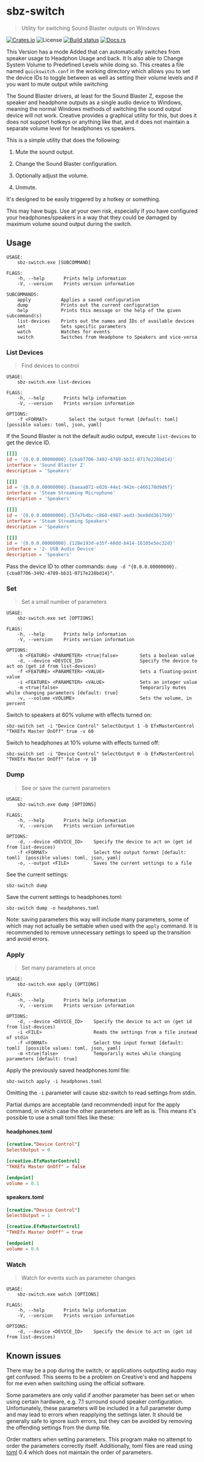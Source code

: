 # sbz-switch

> Utility for switching Sound Blaster outputs on Windows

[![Crates.io](https://img.shields.io/crates/v/sbz-switch.svg)](https://crates.io/crates/sbz-switch) ![License](https://img.shields.io/badge/license-MIT%2FApache--2.0-blue.svg) [![Build status](https://ci.appveyor.com/api/projects/status/554198r095ibw7ma?svg=true)](https://ci.appveyor.com/project/mdonoughe/sbz-switch) [![Docs.rs](https://docs.rs/sbz-switch/badge.svg)](https://docs.rs/sbz-switch)


This Version has a mode Added that can automatically switches from speaker usage to Headphon Usage and back. It Is also able to Change System Volume to Predefined Levels while doing so.
This creates a file named `quickswitch.conf` in the working directory which allows you to set the device IDs to toggle between as well as setting their volume levels and if you want to mute output while switching


The Sound Blaster drivers, at least for the Sound Blaster Z, expose the speaker and headphone outputs as a single audio device to Windows, meaning the normal Windows methods of switching the sound output device will not work. Creative provides a graphical utility for this, but does it does not support hotkeys or anything like that, and it does not maintain a separate volume level for headphones vs speakers.

This is a simple utility that does the following:

1. Mute the sound output.

2. Change the Sound Blaster configuration.

3. Optionally adjust the volume.

4. Unmute.

It's designed to be easily triggered by a hotkey or something.

This may have bugs. Use at your own risk, especially if you have configured your headphones/speakers in a way that they could be damaged by maximum volume sound output during the switch.

## Usage

```
USAGE:
    sbz-switch.exe [SUBCOMMAND]

FLAGS:
    -h, --help       Prints help information
    -V, --version    Prints version information

SUBCOMMANDS:
    apply           Applies a saved configuration
    dump            Prints out the current configuration
    help            Prints this message or the help of the given subcommand(s)
    list-devices    Prints out the names and IDs of available devices
    set             Sets specific parameters
    watch           Watches for events
    switch          Switches from Headphone to Speakers and vice-versa

```

### List Devices

> Find devices to control

```
USAGE:
    sbz-switch.exe list-devices

FLAGS:
    -h, --help       Prints help information
    -V, --version    Prints version information

OPTIONS:
    -f <FORMAT>        Select the output format [default: toml]  [possible values: toml, json, yaml]
```

If the Sound Blaster is not the default audio output, execute `list-devices` to get the device ID.

```toml
[[]]
id = '{0.0.0.00000000}.{cba07706-3492-4789-bb31-0717e228bd14}'
interface = 'Sound Blaster Z'
description = 'Speakers'

[[]]
id = '{0.0.0.00000000}.{baeaa072-e026-44e1-942e-c466170d9d6f}'
interface = 'Steam Streaming Microphone'
description = 'Speakers'

[[]]
id = '{0.0.0.00000000}.{57e7b4bc-c860-4987-aed3-3ee8dd3617b9}'
interface = 'Steam Streaming Speakers'
description = 'Speakers'

[[]]
id = '{0.0.0.00000000}.{128e193d-e35f-40dd-b414-16105e5ec32d}'
interface = '2- USB Audio Device'
description = 'Speakers'
```

Pass the device ID to other commands: `dump -d "{0.0.0.00000000}.{cba07706-3492-4789-bb31-0717e228bd14}"`.

### Set

> Set a small number of parameters

```
USAGE:
    sbz-switch.exe set [OPTIONS]

FLAGS:
    -h, --help       Prints help information
    -V, --version    Prints version information

OPTIONS:
    -b <FEATURE> <PARAMETER> <true|false>        Sets a boolean value
    -d, --device <DEVICE_ID>                     Specify the device to act on (get id from list-devices)
    -f <FEATURE> <PARAMETER> <VALUE>             Sets a floating-point value
    -i <FEATURE> <PARAMETER> <VALUE>             Sets an integer value
    -m <true|false>                              Temporarily mutes while changing parameters [default: true]
    -v, --volume <VOLUME>                        Sets the volume, in percent
```

Switch to speakers at 60% volume with effects turned on:

    sbz-switch set -i "Device Control" SelectOutput 1 -b EfxMasterControl "THXEfx Master OnOff" true -v 60

Switch to headphones at 10% volume with effects turned off:

    sbz-switch set -i "Device Control" SelectOutput 0 -b EfxMasterControl "THXEfx Master OnOff" false -v 10

### Dump

> See or save the current parameters

```
USAGE:
    sbz-switch.exe dump [OPTIONS]

FLAGS:
    -h, --help       Prints help information
    -V, --version    Prints version information

OPTIONS:
    -d, --device <DEVICE_ID>    Specify the device to act on (get id from list-devices)
    -f <FORMAT>                 Select the output format [default: toml]  [possible values: toml, json, yaml]
    -o, --output <FILE>         Saves the current settings to a file
```

See the current settings:

    sbz-switch dump

Save the current settings to headphones.toml:

    sbz-switch dump -o headphones.toml

Note: saving parameters this way will include many parameters, some of which may not actually be settable when used with the `apply` command. It is recommended to remove unnecessary settings to speed up the transition and avoid errors.

### Apply

> Set many parameters at once

```
USAGE:
    sbz-switch.exe apply [OPTIONS]

FLAGS:
    -h, --help       Prints help information
    -V, --version    Prints version information

OPTIONS:
    -d, --device <DEVICE_ID>    Specify the device to act on (get id from list-devices)
    -i <FILE>                   Reads the settings from a file instead of stdin
    -f <FORMAT>                 Select the input format [default: toml]  [possible values: toml, json, yaml]
    -m <true|false>             Temporarily mutes while changing parameters [default: true]
```

Apply the previously saved headphones.toml file:

    sbz-switch apply -i headphones.toml

Omitting the `-i` parameter will cause sbz-switch to read settings from stdin.

Partial dumps are acceptable (and recommended) input for the apply command, in which case the other parameters are left as is. This means it's possible to use a small toml files like these:

#### headphones.toml
```toml
[creative."Device Control"]
SelectOutput = 0

[creative.EfxMasterControl]
"THXEfx Master OnOff" = false

[endpoint]
volume = 0.1
```

#### speakers.toml
```toml
[creative."Device Control"]
SelectOutput = 1

[creative.EfxMasterControl]
"THXEfx Master OnOff" = true

[endpoint]
volume = 0.6
```

### Watch

> Watch for events such as parameter changes

```
USAGE:
    sbz-switch.exe watch [OPTIONS]

FLAGS:
    -h, --help       Prints help information
    -V, --version    Prints version information

OPTIONS:
    -d, --device <DEVICE_ID>    Specify the device to act on (get id from list-devices)
```

## Known issues

There may be a pop during the switch, or applications outputting audio may get confused. This seems to be a problem on Creative's end and happens for me even when switching using the official software.

Some parameters are only valid if another parameter has been set or when using certain hardware, e.g. 7.1 surround sound speaker configuration. Unfortunately, these parameters will be included in a full parameter dump and may lead to errors when reapplying the settings later. It should be generally safe to ignore such errors, but they can be avoided by removing the offending settings from the dump file.

Order matters when setting parameters. This program make no attempt to order the parameters correctly itself. Additionally, toml files are read using [toml](https://crates.io/crates/toml) 0.4 which does not maintain the order of parameters.
